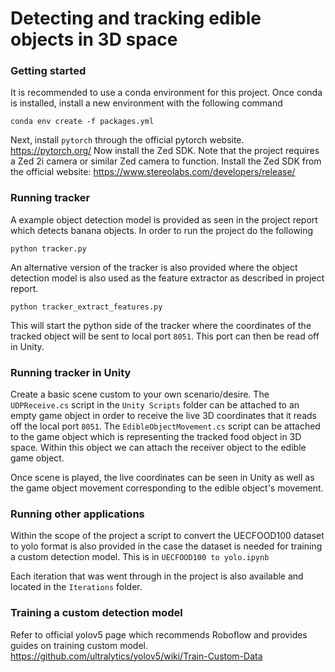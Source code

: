 # Detecting and tracking edible objects in 3D space

### Getting started
It is recommended to use a conda environment for this project. Once conda is installed, install a new environment with the following command
```
conda env create -f packages.yml
```
Next, install `pytorch` through the official pytorch website. https://pytorch.org/
Now install the Zed SDK. Note that the project requires a Zed 2i camera or similar Zed camera to function.
Install the Zed SDK from the official website: https://www.stereolabs.com/developers/release/

### Running tracker
A example object detection model is provided as seen in the project report which detects banana objects. In order to run the project do the following
```
python tracker.py
```
An alternative version of the tracker is also provided where the object detection model is also used as the feature extractor as described in project report.
```
python tracker_extract_features.py
```
This will start the python side of the tracker where the coordinates of the tracked object will be sent to local port `8051`. This port can then be read off in Unity.

### Running tracker in Unity
Create a basic scene custom to your own scenario/desire. The `UDPReceive.cs` script in the `Unity Scripts` folder can be attached to an empty game object in order to receive the live 3D coordinates that it reads off the local port `8051`. The `EdibleObjectMovement.cs` script can be attached to the game object which is representing the tracked food object in 3D space. Within this object we can attach the receiver object to the edible game object.

Once scene is played, the live coordinates can be seen in Unity as well as the game object movement corresponding to the edible object's movement.

### Running other applications
Within the scope of the project a script to convert the UECFOOD100 dataset to yolo format is also provided in the case the dataset is needed for training a custom detection model. This is in `UECFOOD100 to yolo.ipynb`

Each iteration that was went through in the project is also available and located in the `Iterations` folder.

### Training a custom detection model
Refer to official yolov5 page which recommends Roboflow and provides guides on training custom model.
https://github.com/ultralytics/yolov5/wiki/Train-Custom-Data
